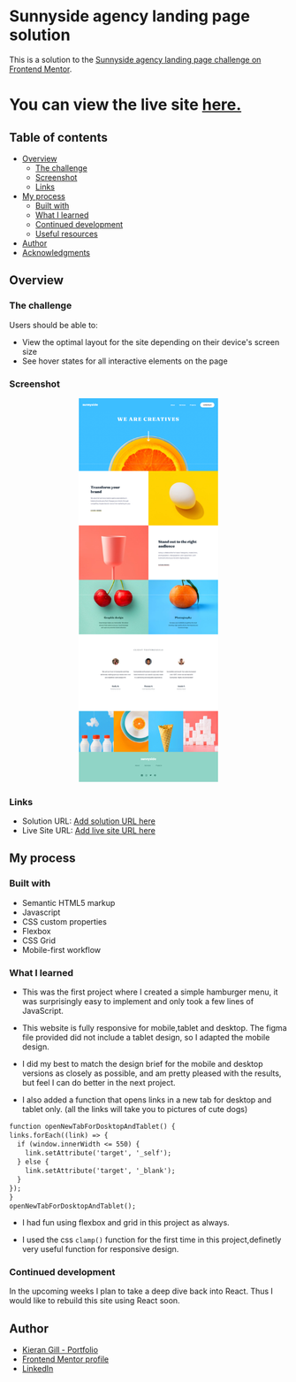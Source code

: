 # Sunnyside agency landing page solution

This is a solution to the [Sunnyside agency landing page challenge on Frontend Mentor](https://www.frontendmentor.io/challenges/sunnyside-agency-landing-page-7yVs3B6ef).

# You can view the live site [here.](https://kieran-gill-sunny-side-landing-page.vercel.app/)

## Table of contents

- [Overview](#overview)
  - [The challenge](#the-challenge)
  - [Screenshot](#screenshot)
  - [Links](#links)
- [My process](#my-process)
  - [Built with](#built-with)
  - [What I learned](#what-i-learned)
  - [Continued development](#continued-development)
  - [Useful resources](#useful-resources)
- [Author](#author)
- [Acknowledgments](#acknowledgments)

## Overview

### The challenge

Users should be able to:

- View the optimal layout for the site depending on their device's screen size
- See hover states for all interactive elements on the page

### Screenshot

<p align="center">
  <img width="50%" src="./images/readmeScreenshots/sunnyside%20screenshot.png">
</p>

### Links

- Solution URL: [Add solution URL here](https://your-solution-url.com)
- Live Site URL: [Add live site URL here](https://kieran-gill-sunny-side-landing-page.vercel.app/)

## My process

### Built with

- Semantic HTML5 markup
- Javascript
- CSS custom properties
- Flexbox
- CSS Grid
- Mobile-first workflow

### What I learned

- This was the first project where I created a simple hamburger menu, it was surprisingly easy to implement and only took a few lines of JavaScript.

- This website is fully responsive for mobile,tablet and desktop. The figma file provided did not include a tablet design, so I adapted the mobile design.

- I did my best to match the design brief for the mobile and desktop versions as closely as possible, and am pretty pleased with the results, but feel I can do better in the next project.

- I also added a function that opens links in a new tab for desktop and tablet only. (all the links will take you to pictures of cute dogs)

```
function openNewTabForDosktopAndTablet() {
links.forEach((link) => {
  if (window.innerWidth <= 550) {
    link.setAttribute('target', '_self');
  } else {
    link.setAttribute('target', '_blank');
  }
});
}
openNewTabForDosktopAndTablet();
```

- I had fun using flexbox and grid in this project as always.

- I used the css `clamp()` function for the first time in this project,definetly very useful function for responsive design.

### Continued development

In the upcoming weeks I plan to take a deep dive back into React. Thus I would like to rebuild this site using React soon.

## Author

- [Kieran Gill - Portfolio ](https://kieran-gill-portfolio.netlify.app/)
- [Frontend Mentor profile](hhttps://www.frontendmentor.io/profile/KieranWebDev)
- [LinkedIn](www.linkedin.com/in/kieran-gill)
